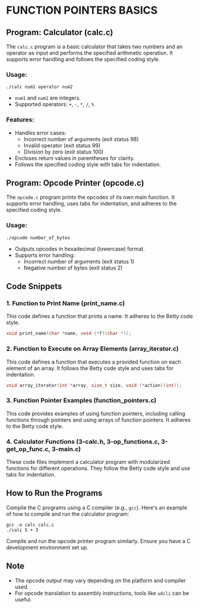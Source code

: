 # FUNCTION POINTERS BASICS


## Program: Calculator (calc.c)

The `calc.c` program is a basic calculator that takes two numbers and an operator as input and performs the specified arithmetic operation. It supports error handling and follows the specified coding style.

### Usage:

```
./calc num1 operator num2
```

- `num1` and `num2` are integers.
- Supported operators: `+`, `-`, `*`, `/`, `%`

### Features:

- Handles error cases:
  - Incorrect number of arguments (exit status 98)
  - Invalid operator (exit status 99)
  - Division by zero (exit status 100)
- Encloses return values in parentheses for clarity.
- Follows the specified coding style with tabs for indentation.

## Program: Opcode Printer (opcode.c)

The `opcode.c` program prints the opcodes of its own main function. It supports error handling, uses tabs for indentation, and adheres to the specified coding style.

### Usage:

```
./opcode number_of_bytes
```

- Outputs opcodes in hexadecimal (lowercase) format.
- Supports error handling:
  - Incorrect number of arguments (exit status 1)
  - Negative number of bytes (exit status 2)

## Code Snippets

### 1. Function to Print Name (print_name.c)

This code defines a function that prints a name. It adheres to the Betty code style.

```c
void print_name(char *name, void (*f)(char *));
```

### 2. Function to Execute on Array Elements (array_iterator.c)

This code defines a function that executes a provided function on each element of an array. It follows the Betty code style and uses tabs for indentation.

```c
void array_iterator(int *array, size_t size, void (*action)(int));
```

### 3. Function Pointer Examples (function_pointers.c)

This code provides examples of using function pointers, including calling functions through pointers and using arrays of function pointers. It adheres to the Betty code style.

### 4. Calculator Functions (3-calc.h, 3-op_functions.c, 3-get_op_func.c, 3-main.c)

These code files implement a calculator program with modularized functions for different operations. They follow the Betty code style and use tabs for indentation.

## How to Run the Programs

Compile the C programs using a C compiler (e.g., `gcc`). Here's an example of how to compile and run the calculator program:

```shell
gcc -o calc calc.c
./calc 5 + 3
```

Compile and run the opcode printer program similarly. Ensure you have a C development environment set up.

## Note

- The opcode output may vary depending on the platform and compiler used.
- For opcode translation to assembly instructions, tools like `udcli` can be useful.


